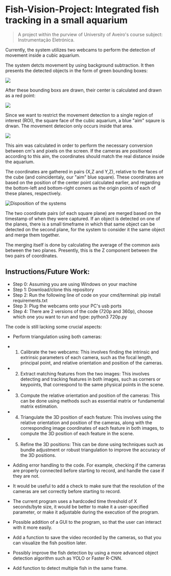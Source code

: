 # Fish-Vision-Project: Integrated fish tracking in a small aquarium

>A project within the purview of University of Aveiro's course subject: Instrumentação Eletrónica.

Currently, the system utilizes two webcams to perform the detection of movement inside a cubic aquarium. 

The system detcts movement by using background subtraction. It then presents the detected objects in the form of green bounding boxes:

![](https://user-images.githubusercontent.com/94324481/216368908-b7704a53-c74c-46ce-b815-91f900be56f5.png)

After these bounding boxs are drawn, their center is calculated and drawn as a red point:

![](https://user-images.githubusercontent.com/94324481/216371688-529155d0-509e-46d7-8722-2d3a9017b0b9.png)

Since we want to restrict the movement detection to a single region of interest (ROI), the square face of the cubic aquarium, a blue "aim" sqaure is drwan. The movement detecion only occurs inside that area.

![](https://user-images.githubusercontent.com/94324481/216377191-1ed7b317-3fb8-43a2-8ee4-2e4a6b3e5d1d.png)

This aim was calculated in order to perform the necessary conversion between cm's and pixels on the screen. If the cameras are positioned according to this aim, the coordinates should match the real distance inside the aquarium.

The coordinates are gathered in pairs (X,Z and Y,Z), relative to the faces of the cube (and coincidentaly, our "aim" blue square). These coordinates are based on the position of the center point calculated earlier, and regarding the bottom-left and bottom-right corners as the origin points of each of these planes, respectively.

![Disposition of the systems](https://user-images.githubusercontent.com/94324481/216379256-f48aa362-622d-40e0-b459-f9a10c4b0e88.png)

The two coordinate pairs (of each square plane) are merged based on the timestamp of when they were captured. If an object is detected on one of the planes, there is a small timeframe in which that same object can be detected on the second plane, for the system to consider it the same object and merge them together.

The merging itself is done by calculating the average of the common axis between the two planes. Presently, this is the Z component between the two pairs of coordinates.

## Instructions/Future Work:

- Step 0: Assuming you are using Windows on your machine
- Step 1: Download/clone this repository
- Step 2: Run the following line of code on your cmd/terminal:
  pip install requirements.txt
- Step 3: Plug the webcams onto your PC's usb ports
- Step 4: There are 2 versions of the code (720p and 360p), choose which one you want to run and type:
  python3 720p.py

The code is still lacking some crucial aspects:

- Perform triangulation using both cameras:

- 1. Calibrate the two webcams: This involves finding the intrinsic and extrinsic parameters of each camera, such as the focal length, principal point, and relative orientation and position of the cameras.

- 2. Extract matching features from the two images: This involves detecting and tracking features in both images, such as corners or keypoints, that correspond to the same physical points in the scene.

- 3. Compute the relative orientation and position of the cameras: This can be done using methods such as essential matrix or fundamental matrix estimation.

- 4. Triangulate the 3D position of each feature: This involves using the relative orientation and position of the cameras, along with the corresponding image coordinates of each feature in both images, to compute the 3D position of each feature in the scene.

- 5. Refine the 3D positions: This can be done using techniques such as bundle adjustment or robust triangulation to improve the accuracy of the 3D positions.

- Adding error handling to the code. For example, checking if the cameras are properly connected before starting to record, and handle the case if they are not.

- It would be useful to add a check to make sure that the resolution of the cameras are set correctly before starting to record.

- The current program uses a hardcoded time threshold of X seconds/byte size, it would be better to make it a user-specified parameter, or make it adjustable during the execution of the program.

- Possible addition of a GUI to the program, so that the user can interact with it more easily.

- Add a function to save the video recorded by the cameras, so that you can visualize the fish position later.

- Possibly improve the fish detection by using a more advanced object detection algorithm such as YOLO or Faster R-CNN.

- Add function to detect multiple fish in the same frame. 
